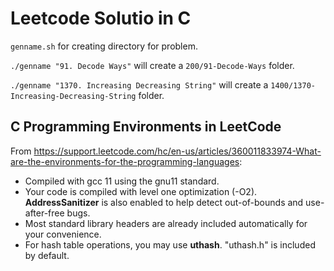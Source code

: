 # Leetcode Solutio in C

`genname.sh` for creating directory for problem.

`./genname "91. Decode Ways"` will create a `200/91-Decode-Ways` folder.

`./genname "1370. Increasing Decreasing String"` will create a `1400/1370-Increasing-Decreasing-String` folder.

## C Programming Environments in LeetCode
From https://support.leetcode.com/hc/en-us/articles/360011833974-What-are-the-environments-for-the-programming-languages:
* Compiled with gcc 11 using the gnu11 standard.
* Your code is compiled with level one optimization (-O2). **AddressSanitizer** is also enabled to help detect out-of-bounds and use-after-free bugs.
* Most standard library headers are already included automatically for your convenience.
* For hash table operations, you may use **uthash**. "uthash.h" is included by default. 
